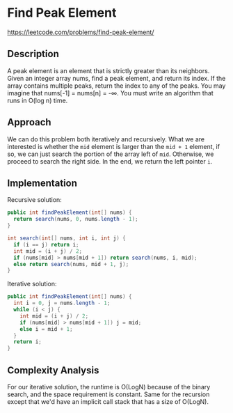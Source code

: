 # Find Peak Element 

https://leetcode.com/problems/find-peak-element/

## Description
A peak element is an element that is strictly greater than its neighbors.
Given an integer array nums, find a peak element, and return its index. If the array contains multiple peaks, return the index to any of the peaks.
You may imagine that nums[-1] = nums[n] = -∞.
You must write an algorithm that runs in O(log n) time. 

## Approach
We can do this problem both iteratively and recursively. What we are interested is whether the `mid` element is larger than the `mid + 1` element, if so, we can just search the portion of the array left of `mid`. Otherwise, we proceed to search the right side. In the end, we return the left pointer `i`. 

## Implementation
Recursive solution:
```java
public int findPeakElement(int[] nums) {
  return search(nums, 0, nums.length - 1);
}

int search(int[] nums, int i, int j) {
  if (i == j) return i;
  int mid = (i + j) / 2;
  if (nums[mid] > nums[mid + 1]) return search(nums, i, mid);
  else return search(nums, mid + 1, j);
}
```

Iterative solution:
```java
public int findPeakElement(int[] nums) {
  int i = 0, j = nums.length - 1;
  while (i < j) {
    int mid = (i + j) / 2;
    if (nums[mid] > nums[mid + 1]) j = mid;
    else i = mid + 1;
  }
  return i;
}
```

## Complexity Analysis

For our iterative solution, the runtime is O(LogN) because of the binary search, and the space requirement is constant. Same for the recursion except that we'd have an implicit call stack that has a size of O(LogN).
